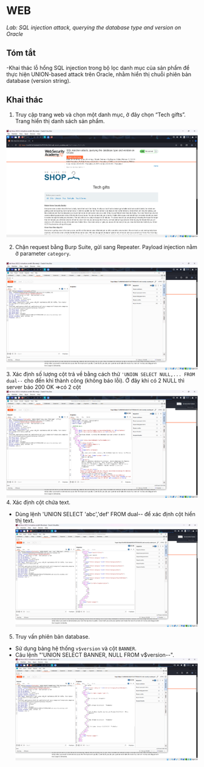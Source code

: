 # WEB

*Lab: SQL injection attack, querying the database type and version on Oracle*

## Tóm tắt

-Khai thác lỗ hổng SQL injection trong bộ lọc danh mục của sản phẩm để thực hiện UNION-based attack trên Oracle, nhằm hiển thị chuỗi phiên bản database (version string).

## Khai thác

1. Truy cập trang web và chọn một danh mục, ở đây chọn “Tech gifts”. Trang hiển thị danh sách sản phẩm.

![alt text](images/image.png)

2. Chặn request bằng Burp Suite, gửi sang Repeater. Payload injection nằm ở parameter `category`.

![alt text](images/image-1.png)
3. Xác định số lượng cột trả về bằng cách thử `'UNION SELECT NULL,... FROM dual--` cho đến khi thành công (không báo lỗi).  Ở đây khi có 2 NULL thì server báo 200 OK =>có 2 cột
![alt text](images/image-2.png)
4. Xác định cột chứa text.
- Dùng lệnh 'UNION SELECT 'abc','def' FROM dual-- để xác định cột hiển thị text.
![alt text](images/image-3.png)
5. Truy vấn phiên bản database.
- Sử dụng bảng hệ thống `v$version` và cột `BANNER`.
- Câu lệnh "'UNION SELECT BANNER, NULL FROM v$version--".
![alt text](images/image-4.png)

